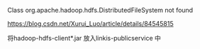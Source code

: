 Class org.apache.hadoop.hdfs.DistributedFileSystem not found

https://blog.csdn.net/Xurui_Luo/article/details/84545815

将hadoop-hdfs-client*.jar 放入linkis-publicservice 中